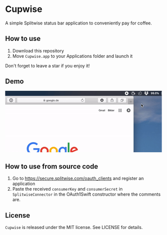 # Cupwise

A simple Splitwise status bar application to conveniently pay for coffee.

## How to use

1. Download this repository
2. Move `Cupwise.app` to your Applications folder and launch it

Don't forget to leave a star if you enjoy it!

## Demo

![](https://github.com/janwasgint/Cupwise/blob/master/cupwise-demo.gif)

## How to use from source code

1. Go to https://secure.splitwise.com/oauth_clients and register an application
2. Paste the received `consumerKey` and `consumerSecret` in `SplitwiseConnector` in the OAuth1Swift constructor where the comments are.

## License

`Cupwise` is released under the MIT license. See LICENSE for details.

